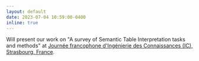 ```yaml
---
layout: default
date: 2023-07-04 10:59:00-0400
inline: true
---
```


Will present our work on "A survey of Semantic Table Interpretation tasks and methods" at [Journée francophone d'Ingénierie des Connaissances (IC), Strasbourg, France](https://pfia23.icube.unistra.fr/conferences/ic/index.html).